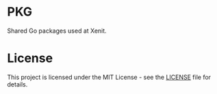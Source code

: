 # PKG

Shared Go packages used at Xenit.

# License

This project is licensed under the MIT License - see the [LICENSE](LICENSE) file for details.
